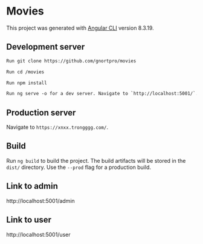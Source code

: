 # Movies

This project was generated with [Angular CLI](https://github.com/angular/angular-cli) version 8.3.19.

## Development server

```html
Run git clone https://github.com/gnortpro/movies 
```
```html
Run cd /movies 
```
```html
Run npm install
```
```html
Run ng serve -o for a dev server. Navigate to `http://localhost:5001/`. The app will automatically reload if you change any of the source files.
```
## Production server

Navigate to `https://xnxx.trongggg.com/`.

## Build

Run `ng build` to build the project. The build artifacts will be stored in the `dist/` directory. Use the `--prod` flag for a production build.

## Link to admin

http://localhost:5001/admin

## Link to user

http://localhost:5001/user
